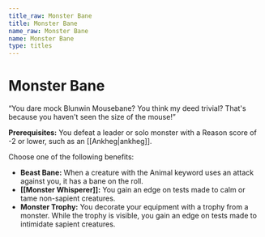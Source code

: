 ```yaml
---
title_raw: Monster Bane
title: Monster Bane
name_raw: Monster Bane
name: Monster Bane
type: titles
---
```


# Monster Bane

“You dare mock Blunwin Mousebane? You think my deed trivial? That's because you haven't seen the size of the mouse!”

**Prerequisites:** You defeat a leader or solo monster with a Reason score of -2 or lower, such as an [[Ankheg|ankheg]].

Choose one of the following benefits:

- **Beast Bane:** When a creature with the Animal keyword uses an attack against you, it has a bane on the roll.
- **[[Monster Whisperer]]:** You gain an edge on tests made to calm or tame non-sapient creatures.
- **Monster Trophy:** You decorate your equipment with a trophy from a monster. While the trophy is visible, you gain an edge on tests made to intimidate sapient creatures.
